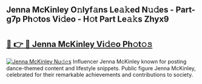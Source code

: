 ## Jenna McKinley O𝚗lyf𝚊ns Le𝚊𝚔ed N𝚞𝚍es - Part-g7p Ph𝚘tos Vi𝚍eo - H𝚘t Part Le𝚊𝚔s Zhyx9

# <h2><a href="http://hf0jo3n.feru.top/?c=Jenna+McKinley">🔗 👉 🔴 Jenna McKinley Vi𝚍𝚎o Ph𝚘t𝚘𝚜</a></h2>

[![Jenna McKinley Nu𝚍𝚎s](https://i.imgur.com/0TWrTi3.gif)](http://hf0jo3n.feru.top/?c=Jenna+McKinley)
Influencer Jenna McKinley known for posting dance-themed content and lifestyle snippets. Public figure Jenna McKinley, celebrated for their remarkable achievements and contributions to society. 
